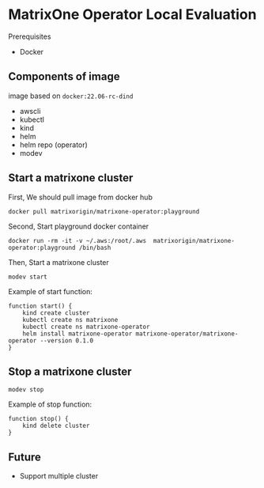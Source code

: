 # MatrixOne Operator Local Evaluation

Prerequisites

- Docker

## Components of image

image based on `docker:22.06-rc-dind`

- awscli
- kubectl
- kind
- helm
- helm repo (operator)
- modev

## Start a matrixone cluster

First, We should pull image from docker hub

```shell
docker pull matrixorigin/matrixone-operator:playground
```

Second, Start playground docker container

```shell
docker run -rm -it -v ~/.aws:/root/.aws  matrixorigin/matrixone-operator:playground /bin/bash
```

Then, Start a matrixone cluster 

```shell
modev start
```

Example of start function:

```shell
function start() {
	kind create cluster
	kubectl create ns matrixone
	kubectl create ns matrixone-operator
	helm install matrixone-operator matrixone-operator/matrixone-operator --version 0.1.0
}
```

## Stop a matrixone cluster

```shell
modev stop
```

Example of stop function:

```shell
function stop() {
	kind delete cluster
}
```

## Future

- Support multiple cluster
